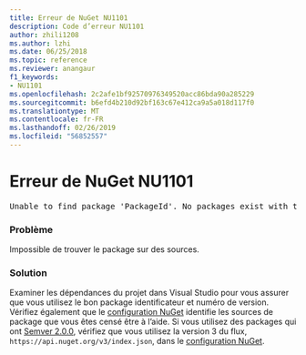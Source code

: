 ```yaml
---
title: Erreur de NuGet NU1101
description: Code d’erreur NU1101
author: zhili1208
ms.author: lzhi
ms.date: 06/25/2018
ms.topic: reference
ms.reviewer: anangaur
f1_keywords:
- NU1101
ms.openlocfilehash: 2c2afe1bf92570976349520acc86bda90a285229
ms.sourcegitcommit: b6efd4b210d92bf163c67e412ca9a5a018d117f0
ms.translationtype: MT
ms.contentlocale: fr-FR
ms.lasthandoff: 02/26/2019
ms.locfileid: "56852557"
---
```

# <a name="nuget-error-nu1101"></a>Erreur de NuGet NU1101

<pre>Unable to find package 'PackageId'. No packages exist with this id in source(s): 'sourceA', 'sourceB', 'sourceC'</pre>

### <a name="issue"></a>Problème
Impossible de trouver le package sur des sources.

### <a name="solution"></a>Solution
Examiner les dépendances du projet dans Visual Studio pour vous assurer que vous utilisez le bon package identificateur et numéro de version. Vérifiez également que le [configuration NuGet](../../consume-packages/Configuring-NuGet-Behavior.md) identifie les sources de package que vous êtes censé être à l’aide. Si vous utilisez des packages qui ont [Semver 2.0.0](../../reference/package-versioning.md#semantic-versioning-200), vérifiez que vous utilisez la version 3 du flux, `https://api.nuget.org/v3/index.json`, dans le [configuration NuGet](../../consume-packages/Configuring-NuGet-Behavior.md).
